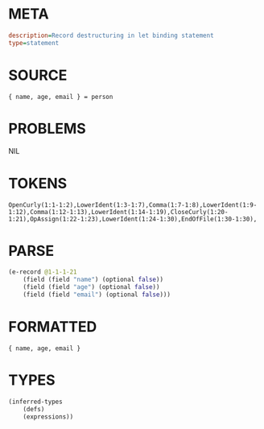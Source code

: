 # META
~~~ini
description=Record destructuring in let binding statement
type=statement
~~~
# SOURCE
~~~roc
{ name, age, email } = person
~~~
# PROBLEMS
NIL
# TOKENS
~~~zig
OpenCurly(1:1-1:2),LowerIdent(1:3-1:7),Comma(1:7-1:8),LowerIdent(1:9-1:12),Comma(1:12-1:13),LowerIdent(1:14-1:19),CloseCurly(1:20-1:21),OpAssign(1:22-1:23),LowerIdent(1:24-1:30),EndOfFile(1:30-1:30),
~~~
# PARSE
~~~clojure
(e-record @1-1-1-21
	(field (field "name") (optional false))
	(field (field "age") (optional false))
	(field (field "email") (optional false)))
~~~
# FORMATTED
~~~roc
{ name, age, email }
~~~
# TYPES
~~~clojure
(inferred-types
	(defs)
	(expressions))
~~~